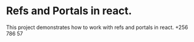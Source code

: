# Refs and Portals in react.

This project demonstrates how to work with refs and portals in react.
+256 786 57